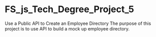 # FS_js_Tech_Degree_Project_5
Use a Public API to Create an Employee Directory
The purpose of this project is to use API to build a mock up employee directory.
